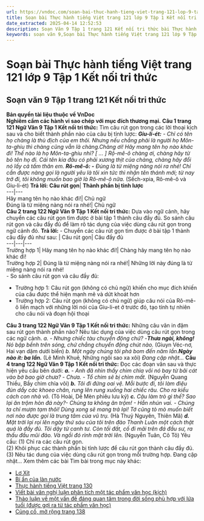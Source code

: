 ```yaml
---
url: https://vndoc.com/soan-bai-thuc-hanh-tieng-viet-trang-121-lop-9-tap-1-ket-noi-tri-thuc-322391
title: Soạn bài Thực hành tiếng Việt trang 121 lớp 9 Tập 1 Kết nối tri thức - VnDoc.com
date_extracted: 2025-04-14 12:52:53
description: Soạn Văn 9 Tập 1 trang 121 Kết nối tri thức bài Thực hành tiếng Việt gồm phần trả lời chi tiết, đầy đủ, bám sát các câu hỏi, yêu cầu trong SGK (chỉ có trên VnDoc). Mời các bạn tham khảo.
keywords: soạn văn 9,Soạn bài Thực hành tiếng Việt trang 121 lớp 9 Tập 1 Kết nối tri thức,Soạn bài Thực hành tiếng Việt lớp 9 trang 121 Tập 1 Kết nối tri thức,soạn văn 9 Tập 1 trang 121 Kết nối tri thức,Thực hành tiếng Việt trang 121 lớp 9 Tập 1 Kết nối tri thức,Thực hành tiếng Việt lớp 9 trang 121 Tập 1 Kết nối tri thức,văn 9,ngữ văn 9,soạn văn 9 kết nối tri thức,soạn văn 9 tập 1,giải văn 9,soạn ngữ văn 9,giải ngữ văn 9,giải sgk ngữ văn 9
---
```


# Soạn bài Thực hành tiếng Việt trang 121 lớp 9 Tập 1 Kết nối tri thức
## **Soạn văn 9 Tập 1 trang 121 Kết nối tri thức**
**Bản quyền tài liệu thuộc về VnDoc**  
**Nghiêm cấm các hành vi sao chép với mục đích thương mại.**
**Câu 1 trang 121 Ngữ Văn 9 Tập 1 Kết nối tri thức:** Tìm câu rút gọn trong các lời thoại kịch sau và cho biết thành phần nào của câu bị tỉnh lược:
_**Giu-li-ét:** \- Chỉ có tên họ chàng là thù địch của em thôi. Nhưng nếu chẳng phải là người họ Môn-ta-ghiu thì chàng cũng vẫn là chàng.Chàng ơi\! Hãy mang tên họ nào khác đi\! Thế nào là họ Môn-ta-ghiu nhỉ? \[ ... \] Rộ-mê-ô chàng ơi, chàng hãy từ bỏ tên họ đi. Cái tên kia đâu có phải xương thịt của chàng, chàng hãy đổi nó lấy cả tấm thân em._
_**Rô-mê-ô: -** Đúng là từ miệng nàng nói ra nhé\! Chỉ cần được nàng gọi là người yêu là tôi xin tức thì nhận tên thánh mới; từ nay trở đi, tôi không muốn bao giờ là Rô-mê-ô nữa._
\(Sếch-xpia, Rô-mê-ô và Giu-li-ét\)
**Trả lời:**
**Câu rút gọn**| **Thành phần bị tỉnh lược**  
---|---  
Hãy mang tên họ nào khác đi\!| Chủ ngữ  
Đúng là từ miệng nàng nói ra nhé\!| Chủ ngữ  
**Câu 2 trang 122 Ngữ Văn 9 Tập 1 Kết nối tri thức:** Dựa vào ngữ cảnh, hãy chuyển các câu rút gọn tìm được ở bài tập 1 thành câu đầy đủ. So sánh câu rút gọn và câu đầy đủ để làm rõ tác dụng của việc dùng câu rút gọn trong ngữ cảnh đó.
**Trả lời:**
\- Chuyển các câu rút gọn tìm được ở bài tập 1 thành câu đầy đủ như sau:
| Câu rút gọn| Câu đầy đủ  
---|---|---  
Trường hợp 1| Hãy mang tên họ nào khác đi\!| Chàng hãy mang tên họ nào khác đi\!  
Trường hợp 2| Đúng là từ miệng nàng nói ra nhé\!| Những lời này đúng là từ miệng nàng nói ra nhé\!  
\- So sánh câu rút gọn và câu đầy đủ:
  * Trường hợp 1: Câu rút gọn \(không có chủ ngữ\) khiến cho mục đích khiến của câu được thể hiện mạnh mẽ và dứt khoát hơn
  * Trường hợp 2: Câu rút gọn \(không có chủ ngữ\) giúp câu nói của Rô-mê-ô liền mạch với những lời nói của Giu-li-et ở trước đó, tạo tính tự nhiên cho câu nói và đoạn hội thoại

**Câu 3 trang 122 Ngữ Văn 9 Tập 1 Kết nối tri thức:** Những câu văn in đậm sau rút gọn thành phần nào? Nêu tác dụng của việc dùng câu rút gọn trong các ngữ cảnh.
_a. - Nhưng chiếc tàu chuyển động chứ?_
_-**Thưa ngài, không\!** Nó bập bềnh trên sóng, chứ chẳng chuyển động chút nào._
\(Giuyn Véc-nơ, Hai vạn dặm dưới biển\)
_b. Một ngày chúng tôi phá bom đến năm lần.**Ngày nào ít: ba lần.**_
\(Lê Minh Khuê, Những ngôi sao xa xôi\)
_Đang cập nhật..._
**Câu 4 trang 122 Ngữ Văn 9 Tập 1 Kết nối tri thức:** Đọc các đoạn văn sau và thực hiện yêu cầu bên dưới:
_**a.** \- Anh đã nhìn thấy chim chìa vôi nó bay từ bãi cát vào bờ bao giờ chưa?_
_\- Chưa._
_\- Tổ chim sẽ bị chìm mất._
\(Nguyễn Quang Thiều, Bầy chim chỉa vôi\)
_**b.** Tôi đi đứng oai vệ. Mỗi bước đi, tôi làm điệu đún dẩy các khoeo chân, rung lên rung xuống hai chiếc râu. Cho ra kiểu cách con nhà võ._
\(Tô Hoài, Dế Mèn phiêu lưu ký\)
_**c.** Cậu làm trò gì thế? Sao lại ăn trộm hòn đá này?- Chúng ta không ăn trộm\! - Hắn nhún vai. - Chúng ta chỉ mượn tạm thôi\! Dùng xong sẽ mang trả lại\! Tớ cũng tò mò muốn biết nơi nào được gọi là trung tâm của vũ trụ._
\(Hà Thuỷ Nguyên, Thiên Mã\)
_**d.** Mặt trời lại rọi lên ngày thứ sáu của tôi trên đảo Thanh Luân một cách thật quá là đầy đủ. Tôi dậy từ canh tư. Còn tối đất, cố đi mãi trên đá đầu sư, ra thấu đầu mũi đảo. Và ngồi đó rình mặt trời lên._
\(Nguyễn Tuân, Cô Tô\)
Yêu cầu:
\(1\) Chỉ ra các câu rút gọn.  
\(2\) Khôi phục các thành phần bị tỉnh lược để câu rút gọn thành câu đầy đủ.  
\(3\) Nêu tác dung của việc dùng câu rút gọn trong mỗi trường hợp.
Đang cập nhật...
Xem thêm các bài Tìm bài trong mục này khác:
  * [Lơ Xít](</soan-bai-lo-xit-trich-cooc-nay-lop-9-ket-noi-tri-thuc-322395>)
  * [Bí ẩn của làn nước](</soan-bai-bi-an-cua-lan-nuoc-lop-9-ket-noi-tri-thuc-322399>)
  * [Thực hành tiếng Việt trang 130](</soan-bai-thuc-hanh-tieng-viet-trang-130-lop-9-tap-1-ket-noi-tri-thuc-322401>)
  * [Viết bài văn nghị luận phân tích một tác phẩm văn học \(kịch\)](</soan-bai-viet-bai-van-nghi-luan-phan-tich-mot-tac-pham-van-hoc-kich-lop-9-ket-noi-tri-thuc-322403>)
  * [Thảo luận về một vấn đề đáng quan tâm trong đời sống phù hợp với lứa tuổi \(được gợi ra từ tác phẩm văn học\)](</soan-bai-thao-luan-ve-mot-van-de-dang-quan-tam-trong-doi-song-phu-hop-voi-lua-tuoi-duoc-goi-ra-tu-tac-pham-van-hoc-trang-137-lop-9-ket-noi-tri-thuc-322411>)
  * [Củng cố, mở rộng trang 138](</soan-bai-cung-co-mo-rong-trang-138-lop-9-tap-1-ket-noi-tri-thuc-322417>)

